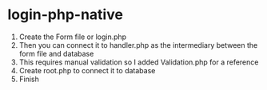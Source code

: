 # login-php-native

1. Create the Form file or login.php
2. Then you can connect it to handler.php as the intermediary between the form file and database
3. This requires manual validation so I added Validation.php for a reference
4. Create root.php to connect it to database
5. Finish
